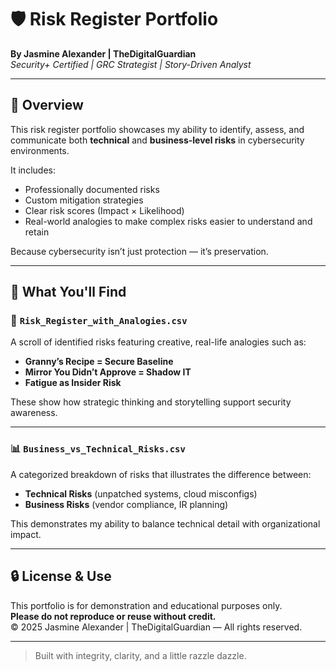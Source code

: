 # 🛡️ Risk Register Portfolio  
**By Jasmine Alexander | TheDigitalGuardian**  
*Security+ Certified | GRC Strategist | Story-Driven Analyst*

---

## 📖 Overview

This risk register portfolio showcases my ability to identify, assess, and communicate both **technical** and **business-level risks** in cybersecurity environments. 

It includes:
- Professionally documented risks
- Custom mitigation strategies
- Clear risk scores (Impact × Likelihood)
- Real-world analogies to make complex risks easier to understand and retain

Because cybersecurity isn’t just protection — it’s preservation.

---

## 📂 What You'll Find

### 🔁 `Risk_Register_with_Analogies.csv`  
A scroll of identified risks featuring creative, real-life analogies such as:
- **Granny’s Recipe = Secure Baseline**
- **Mirror You Didn’t Approve = Shadow IT**
- **Fatigue as Insider Risk**

These show how strategic thinking and storytelling support security awareness.

---

### 📊 `Business_vs_Technical_Risks.csv`  
A categorized breakdown of risks that illustrates the difference between:
- **Technical Risks** (unpatched systems, cloud misconfigs)
- **Business Risks** (vendor compliance, IR planning)

This demonstrates my ability to balance technical detail with organizational impact.

---

## 🔒 License & Use

This portfolio is for demonstration and educational purposes only.  
**Please do not reproduce or reuse without credit.**  
© 2025 Jasmine Alexander | TheDigitalGuardian — All rights reserved.

---

> Built with integrity, clarity, and a little razzle dazzle.
